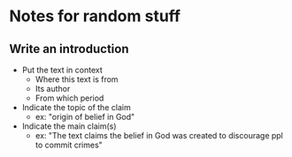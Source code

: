 # Notes for random stuff

## Write an introduction

- Put the text in context
  - Where this text is from
  - Its author
  - From which period
- Indicate the topic of the claim
  - ex: "origin of belief in God"
- Indicate the main claim(s)
  - ex: "The text claims the belief in God was created to discourage ppl to commit crimes"

## 